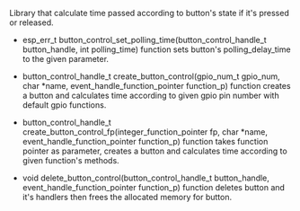 Library that calculate time passed according to button's state if it's pressed or released.

* esp_err_t button_control_set_polling_time(button_control_handle_t button_handle, int polling_time) function sets button's polling_delay_time to the given parameter.

* button_control_handle_t create_button_control(gpio_num_t gpio_num, char \*name, event_handle_function_pointer function_p) function creates a button and calculates time according to given gpio pin number with default gpio functions.

* button_control_handle_t create_button_control_fp(integer_function_pointer fp, char \*name, event_handle_function_pointer function_p) function takes function pointer as parameter, creates a button and calculates time according to given function's methods.

* void delete_button_control(button_control_handle_t button_handle, event_handle_function_pointer function_p) function deletes button and it's handlers then frees the allocated memory for button.
